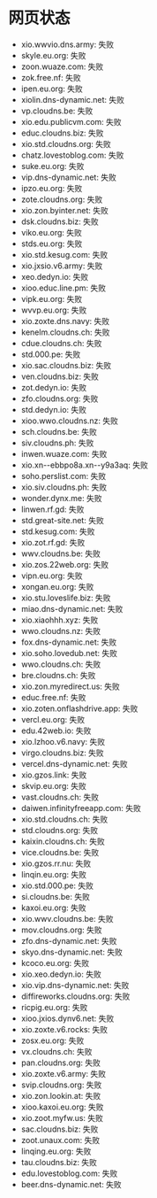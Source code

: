 # 网页状态
- xio.wwvio.dns.army: 失败
- skyle.eu.org: 失败
- zoon.wuaze.com: 失败
- zok.free.nf: 失败
- ipen.eu.org: 失败
- xiolin.dns-dynamic.net: 失败
- vp.cloudns.be: 失败
- xio.edu.publicvm.com: 失败
- educ.cloudns.biz: 失败
- xio.std.cloudns.org: 失败
- chatz.lovestoblog.com: 失败
- suke.eu.org: 失败
- vip.dns-dynamic.net: 失败
- ipzo.eu.org: 失败
- zote.cloudns.org: 失败
- xio.zon.byinter.net: 失败
- dsk.cloudns.biz: 失败
- viko.eu.org: 失败
- stds.eu.org: 失败
- xio.std.kesug.com: 失败
- xio.jxsio.v6.army: 失败
- xeo.dedyn.io: 失败
- xioo.educ.line.pm: 失败
- vipk.eu.org: 失败
- wvvp.eu.org: 失败
- xio.zoxte.dns.navy: 失败
- kenelm.cloudns.ch: 失败
- cdue.cloudns.ch: 失败
- std.000.pe: 失败
- xio.sac.cloudns.biz: 失败
- ven.cloudns.biz: 失败
- zot.dedyn.io: 失败
- zfo.cloudns.org: 失败
- std.dedyn.io: 失败
- xioo.wwo.cloudns.nz: 失败
- sch.cloudns.be: 失败
- siv.cloudns.ph: 失败
- inwen.wuaze.com: 失败
- xio.xn--ebbpo8a.xn--y9a3aq: 失败
- soho.perslist.com: 失败
- xio.siv.cloudns.ph: 失败
- wonder.dynx.me: 失败
- linwen.rf.gd: 失败
- std.great-site.net: 失败
- std.kesug.com: 失败
- xio.zot.rf.gd: 失败
- wwv.cloudns.be: 失败
- xio.zos.22web.org: 失败
- vipn.eu.org: 失败
- xongan.eu.org: 失败
- xio.stu.loveslife.biz: 失败
- miao.dns-dynamic.net: 失败
- xio.xiaohhh.xyz: 失败
- wwo.cloudns.nz: 失败
- fox.dns-dynamic.net: 失败
- xio.soho.lovedub.net: 失败
- wwo.cloudns.ch: 失败
- bre.cloudns.ch: 失败
- xio.zon.myredirect.us: 失败
- educ.free.nf: 失败
- xio.zoten.onflashdrive.app: 失败
- vercl.eu.org: 失败
- edu.42web.io: 失败
- xio.lzhoo.v6.navy: 失败
- virgo.cloudns.biz: 失败
- vercel.dns-dynamic.net: 失败
- xio.gzos.link: 失败
- skvip.eu.org: 失败
- vast.cloudns.ch: 失败
- daiwen.infinityfreeapp.com: 失败
- xio.std.cloudns.ch: 失败
- std.cloudns.org: 失败
- kaixin.cloudns.ch: 失败
- vice.cloudns.be: 失败
- xio.gzos.rr.nu: 失败
- linqin.eu.org: 失败
- xio.std.000.pe: 失败
- si.cloudns.be: 失败
- kaxoi.eu.org: 失败
- xio.wwv.cloudns.be: 失败
- mov.cloudns.org: 失败
- zfo.dns-dynamic.net: 失败
- skyo.dns-dynamic.net: 失败
- kcoco.eu.org: 失败
- xio.xeo.dedyn.io: 失败
- xio.vip.dns-dynamic.net: 失败
- diffireworks.cloudns.org: 失败
- ricpig.eu.org: 失败
- xioo.jxios.dynv6.net: 失败
- xio.zoxte.v6.rocks: 失败
- zosx.eu.org: 失败
- vx.cloudns.ch: 失败
- pan.cloudns.org: 失败
- xio.zoxte.v6.army: 失败
- svip.cloudns.org: 失败
- xio.zon.lookin.at: 失败
- xioo.kaxoi.eu.org: 失败
- xio.zoot.myfw.us: 失败
- sac.cloudns.biz: 失败
- zoot.unaux.com: 失败
- linqing.eu.org: 失败
- tau.cloudns.biz: 失败
- edu.lovestoblog.com: 失败
- beer.dns-dynamic.net: 失败
